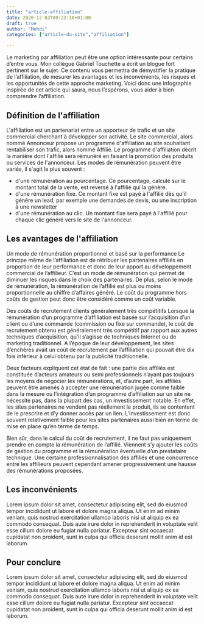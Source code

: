 ```yaml
---
title: "article-affiliation"
date: 2020-12-03T09:23:10+01:00
draft: true
author: "Mehdi"
categories: ["article-du-site","affiliation"]

---
```


Le marketing par affiliation peut être une option intéressante pour certains d’entre vous. Mon collègue Gabriel Touchette a écrit un blogue fort pertinent sur le sujet. Ce contenu vous permettra de démystifier la pratique de l’affiliation, de mesurer les avantages et les inconvénients, les risques et les opportunités de cette approche marketing. Voici donc une infographie inspirée de cet article qui saura, nous l’espérons, vous aider à bien comprendre l’affiliation.

## Définition de l'affiliation
L'affiliation est un partenariat entre un apporteur de trafic et un site commercial cherchant à développer son activité. Le site commercial, alors nommé Annonceur propose un programme d'affiliation au site souhaitant rentabiliser son trafic, alors nommé Affilié. Le programme d'affiliation décrit la manière dont l'affilié sera rémunéré en faisant la promotion des produits ou services de l'annonceur. Les modes de rémunération peuvent être variés, il s'agit le plus souvent :
- d'une rémunération au pourcentage. Ce pourcentage, calculé sur le montant total de la vente, est reversé à l'affilié qui la génère.
- d'une rémunération fixe. Ce montant fixe est payé à l'affilié dès qu'il génère un lead, par exemple une demandes de devis, ou une inscription à une newsletter
- d'une rémunération au clic. Un montant fixe sera payé à l'affilié pour chaque clic généré vers le site de l'annonceur.

## Les avantages de l'affiliation
Un mode de rémunération proportionnel et basé sur la performance
Le principe même de l’affiliation est de rétribuer les partenaires affiliés en proportion de leur performance et donc de leur apport au développement commercial de l’affilieur. C’est un mode de rémunération qui permet de diminuer les risques dans le choix des partenaires. De plus, selon le mode de rémunération, la rémunération de l’affilié est plus ou moins proportionnelle au chiffre d’affaires généré. Le coût du programme hors coûts de gestion peut donc être considéré comme un coût variable.

Des coûts de recrutement clients généralement très compétitifs
Lorsque la rémunération d’un programme d’affiliation est basée sur l’acquisition d’un client ou d’une commande (commission ou fixe sur commande), le coût de recrutement obtenu est généralement très compétitif par rapport aux autres techniques d’acquisition, qu’il s’agisse de techniques Internet ou de marketing traditionnel. A l’époque de leur développement, les sites d’enchères avait un coût de recrutement par l’affiliation qui pouvait être dix fois inférieur à celui obtenu par la publicité traditionnelle.

Deux facteurs expliquent cet état de fait : une partie des affiliés est constituée d’acteurs amateurs ou semi professionnels n’ayant pas toujours les moyens de négocier les rémunérations, et, d’autre part, les affiliés peuvent être amenés à accepter une rémunération jugée comme faible dans la mesure ou l’intégration d’un programme d’affiliation sur un site ne nécessite pas, dans la plupart des cas, un investissement notable. En effet, les sites partenaires ne vendent pas réellement le produit, ils se contentent de le prescrire et d’y donner accès par un lien. L’investissement est donc souvent relativement faible pour les sites partenaires aussi bien en terme de mise en place qu’en terme de temps.

Bien sûr, dans le calcul du coût de recrutement, il ne faut pas uniquement prendre en compte la rémunération de l’affilié. Viennent s’y ajouter les coûts de gestion du programme et la rémunération éventuelle d’un prestataire technique.
Une certaine professionnalisation des affiliés et une concurrence entre les affilieurs peuvent cependant amener progressivement une hausse des rémunérations proposées.

## Les inconvénients
Lorem ipsum dolor sit amet, consectetur adipiscing elit, sed do eiusmod tempor incididunt ut labore et dolore magna aliqua. Ut enim ad minim veniam, quis nostrud exercitation ullamco laboris nisi ut aliquip ex ea commodo consequat. Duis aute irure dolor in reprehenderit in voluptate velit esse cillum dolore eu fugiat nulla pariatur. Excepteur sint occaecat cupidatat non proident, sunt in culpa qui officia deserunt mollit anim id est laborum.

## Pour conclure
Lorem ipsum dolor sit amet, consectetur adipiscing elit, sed do eiusmod tempor incididunt ut labore et dolore magna aliqua. Ut enim ad minim veniam, quis nostrud exercitation ullamco laboris nisi ut aliquip ex ea commodo consequat. Duis aute irure dolor in reprehenderit in voluptate velit esse cillum dolore eu fugiat nulla pariatur. Excepteur sint occaecat cupidatat non proident, sunt in culpa qui officia deserunt mollit anim id est laborum.